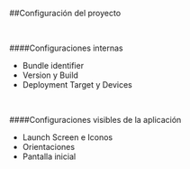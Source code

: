 ##Configuración del proyecto

<br />


####Configuraciones internas
- Bundle identifier
- Version y Build
- Deployment Target y Devices

<br />

####Configuraciones visibles de la aplicación
- Launch Screen e Iconos
- Orientaciones
- Pantalla inicial
